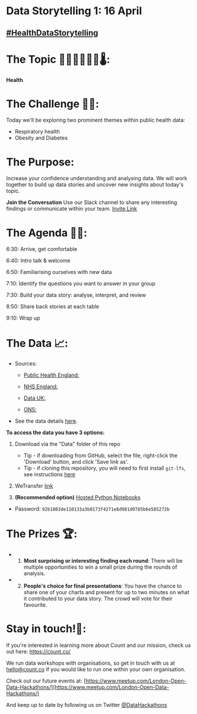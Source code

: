 # Data Storytelling 1: 16 April

## [#HealthDataStorytelling](https://twitter.com/DataHackathons?lang=en-gb/)

# The Topic 👩‍⚕️👨‍⚕️🏥💊🌡️:
**Health** 

# The Challenge 👨‍💻:
Today we'll be exploring two prominent themes within public health data: 
- Respiratory health
- Obesity and Diabetes

# The Purpose:
Increase your confidence understanding and analysing data. We will work together to build up data stories and uncover new insights about today's topic.
 
 
**Join the Conversation** Use our Slack channel to share any interesting findings or communicate within your team. 
[Invite Link](https://join.slack.com/t/opendatahackathons/shared_invite/enQtNTc1MzMwMjQyNDIzLTYzNmVmMDkyNGJjNzU3ODY0NjBiZTVjYmNmMGVmN2MxZGVkODM0ZjM5YTczYjE5OWVjMzM5ZThhYThiMjBkMGU)

# The Agenda 👩‍🏫:

6:30: Arrive, get comfortable

6:40: Intro talk & welcome

6:50: Familiarising ourselves with new data

7:10: Identify the questions you want to answer in your group

7:30: Build your data story: analyse, interpret, and review

8:50: Share back stories at each table

9:10: Wrap up

# The Data 📈:

- Sources:
    - [Public Health England:](https://fingertips.phe.org.uk/)
        
    - [NHS England:](https://digital.nhs.uk/data-and-information/publications/statistical/quality-and-outcomes-framework-achievement-prevalence-and-exceptions-data)
    
    - [Data UK:](https://data.gov.uk/dataset/91b301b2-ecfa-4066-9a2b-59511264ff76/ccg-map)
    
    - [ONS:](https://www.ons.gov.uk/peoplepopulationandcommunity/populationandmigration)
    
- See the data details [here](https://github.com/count/hackathons/blob/master/Health/Data/README.md).
    
    
**To access the data you have 3 options:**

1. Download via the "Data" folder of this repo
    - Tip - if downloading from GitHub, select the file, right-click the 'Download' button, and click 'Save link as'.
    - Tip - if cloning this repository, you will need to first install `git-lfs`, see instructions [here](https://help.github.com/articles/installing-git-large-file-storage/)
    
2. WeTransfer [link](https://wetransfer.com/downloads/e65e88df2b6e397ab4e28b691ee1434a20190416084439/d0666f7815c54675197c51d74c8834e220190416084439/f6a318)

3. **(Recommended option)** [Hosted Python Notebooks](https://play.count.co/jupyter/tree/work/Health)
  - Password: `92b1803de110133a3b0173f4271e6d981d0785b6e585272b`

# The Prizes 🏆:

- 1. **Most surprising or interesting finding each round**: There will be multiple opportunities to win a small prize during the rounds of analysis.
- 2. **People's choice for final presentations**: You have the chance to share one of your charts and present for up to two minutes on what it contributed to your data story. The crowd will vote for their favourite.

# Stay in touch!🤙:

If you're interested in learning more about Count and our mission, check us out here: https://count.co/

We run data workshops with organisations, so get in touch with us at hello@count.co if you would like to run one within your own organisation. 

Check out our future events at: [https://www.meetup.com/London-Open-Data-Hackathons/](https://www.meetup.com/London-Open-Data-Hackathons/)

And keep up to date by following us on Twitter [@DataHackathons](https://twitter.com/DataHackathons)
